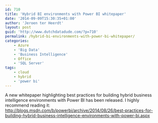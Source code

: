 ```yaml
---
id: 710
title: 'Hybrid BI environments with Power BI whitepaper'
date: '2014-09-09T15:30:35+01:00'
author: 'Jeroen ter Heerdt'
layout: post
guid: 'http://www.dutchdatadude.com/?p=710'
permalink: /hybrid-bi-environments-with-power-bi-whitepaper/
categories:
    - Azure
    - 'Big Data'
    - 'Business Intelligence'
    - Office
    - 'SQL Server'
tags:
    - cloud
    - hybrid
    - 'power bi'
---
```


A new whitepaper highlighting best practices for building hybrid business intelligence environments with Power BI has been released. I highly recommend reading it: <a href="http://blogs.msdn.com/b/powerbi/archive/2014/08/26/best-practices-for-building-hybrid-business-intelligence-environments-with-power-bi.aspx">http://blogs.msdn.com/b/powerbi/archive/2014/08/26/best-practices-for-building-hybrid-business-intelligence-environments-with-power-bi.aspx</a>

&nbsp;